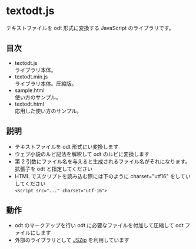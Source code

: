 # textodt.js
テキストファイルを odt 形式に変換する JavaScript のライブラリです。

## 目次
* textodt.js  
  ライブラリ本体。
* textodt.min.js  
  ライブラリ本体。圧縮版。
* sample.html  
  使い方のサンプル。
* textodt.html  
  応用した使い方のサンプル。

## 説明
* テキストファイルを odt 形式にい変換します
* ウェブ小説のルビ記法を解釈して odt のルビに変換します
* 第 2 引数にファイル名を与えると生成されるファイル名がそれになります。拡張子を odt と指定してください
* HTML でスクリプトを読み込む際には下のように charset="utf16" をしていしてください  
  `<script src="..." charset="utf-16">`

## 動作
* odt のマークアップを行い odt に必要なファイルを付加して圧縮して odt ファイルにします
* 外部のライブラリとして [JSZip](https://stuk.github.io/jszip/) を利用しています
